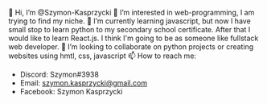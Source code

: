 👋 Hi, I’m @Szymon-Kasprzycki
👀 I’m interested in web-programming, I am trying to find my niche.
🌱 I’m currently learning javascript, but now I have small stop to learn python to my secondary school certificate. After that I would like to learn React.js. I think I'm going to be as someone like fullstack web developer.
💞️ I’m looking to collaborate on python projects or creating websites using hmtl, css, javascript
📫 How to reach me:
   - Discord: Szymon#3938
   - Email: szymon.kasprzycki@gmail.com
   - Facebook: Szymon Kasprzycki

<!---
Szymon-Kasprzycki/Szymon-Kasprzycki is a ✨ special ✨ repository because its `README.md` (this file) appears on your GitHub profile.
You can click the Preview link to take a look at your changes.
--->
